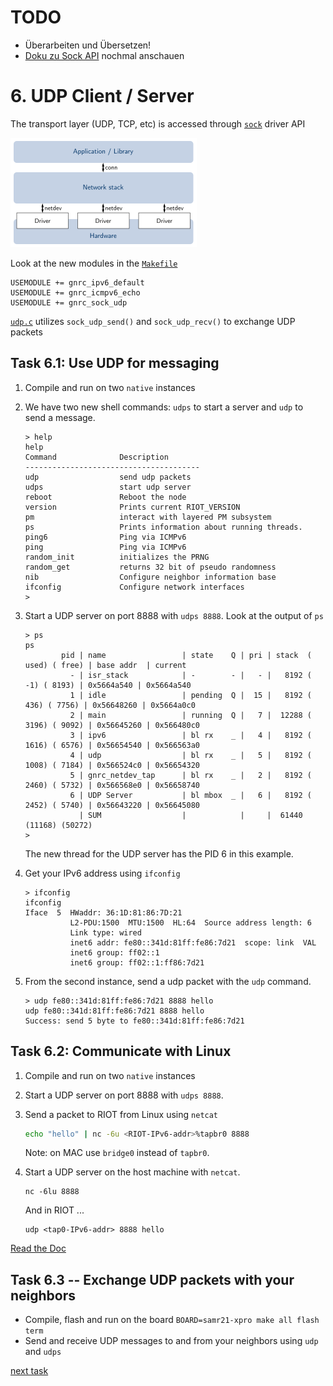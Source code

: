 # TODO

* Überarbeiten und Übersetzen!
* [Doku zu Sock API](https://doc.riot-os.org/group__net__sock.html) nochmal anschauen

# 6. UDP Client / Server

The transport layer (UDP, TCP, etc) is accessed through [`sock`](https://doc.riot-os.org/group__net__sock.html) driver API

![Networking overview](../resources/overview-net.png)

Look at the new modules in the [`Makefile`](Makefile)
```
USEMODULE += gnrc_ipv6_default
USEMODULE += gnrc_icmpv6_echo
USEMODULE += gnrc_sock_udp
```

[`udp.c`](udp.c) utilizes `sock_udp_send()` and `sock_udp_recv()` to exchange UDP packets

## Task 6.1: Use UDP for messaging
1. Compile and run on two `native` instances
2. We have two new shell commands: `udps` to start a server and `udp` to send a message.
   ```
   > help
   help
   Command              Description
   ---------------------------------------
   udp                  send udp packets
   udps                 start udp server
   reboot               Reboot the node
   version              Prints current RIOT_VERSION
   pm                   interact with layered PM subsystem
   ps                   Prints information about running threads.
   ping6                Ping via ICMPv6
   ping                 Ping via ICMPv6
   random_init          initializes the PRNG
   random_get           returns 32 bit of pseudo randomness
   nib                  Configure neighbor information base
   ifconfig             Configure network interfaces
   >
   ```

3. Start a UDP server on port 8888 with `udps 8888`.
   Look at the output of `ps`
   ```
   > ps
   ps
           pid | name                 | state    Q | pri | stack  ( used) ( free) | base addr  | current
             - | isr_stack            | -        - |   - |   8192 (   -1) ( 8193) | 0x5664a540 | 0x5664a540
             1 | idle                 | pending  Q |  15 |   8192 (  436) ( 7756) | 0x56648260 | 0x5664a0c0
             2 | main                 | running  Q |   7 |  12288 ( 3196) ( 9092) | 0x56645260 | 0x566480c0
             3 | ipv6                 | bl rx    _ |   4 |   8192 ( 1616) ( 6576) | 0x56654540 | 0x566563a0
             4 | udp                  | bl rx    _ |   5 |   8192 ( 1008) ( 7184) | 0x566524c0 | 0x56654320
             5 | gnrc_netdev_tap      | bl rx    _ |   2 |   8192 ( 2460) ( 5732) | 0x566568e0 | 0x56658740
             6 | UDP Server           | bl mbox  _ |   6 |   8192 ( 2452) ( 5740) | 0x56643220 | 0x56645080
               | SUM                  |            |     |  61440 (11168) (50272)
   >
   ```
   The new thread for the UDP server has the PID 6 in this example.

4.  Get your IPv6 address using `ifconfig`
    ```
    > ifconfig
    ifconfig
    Iface  5  HWaddr: 36:1D:81:86:7D:21
              L2-PDU:1500  MTU:1500  HL:64  Source address length: 6
              Link type: wired
              inet6 addr: fe80::341d:81ff:fe86:7d21  scope: link  VAL
              inet6 group: ff02::1
              inet6 group: ff02::1:ff86:7d21
    ```

5.  From the second instance, send a udp packet with the `udp` command.
    ```
    > udp fe80::341d:81ff:fe86:7d21 8888 hello
    udp fe80::341d:81ff:fe86:7d21 8888 hello
    Success: send 5 byte to fe80::341d:81ff:fe86:7d21
    ```

## Task 6.2: Communicate with Linux
1.  Compile and run on two `native` instances
2.  Start a UDP server on port 8888 with `udps 8888`.
3.  Send a packet to RIOT from Linux using `netcat`
    ```sh
    echo "hello" | nc -6u <RIOT-IPv6-addr>%tapbr0 8888
    ```
    Note: on MAC use `bridge0` instead of `tapbr0`.

4.  Start a UDP server on the host machine with `netcat`.
    ```
    nc -6lu 8888
    ```
    And in RIOT ...
    ```
    udp <tap0-IPv6-addr> 8888 hello
    ```
[Read the Doc](https://doc.riot-os.org/group__net__sock.html)

## Task 6.3 -- Exchange UDP packets with your neighbors
* Compile, flash and run on the board `BOARD=samr21-xpro make all flash term`
* Send and receive UDP messages to and from your neighbors using `udp` and `udps`

[next task](../task-07)